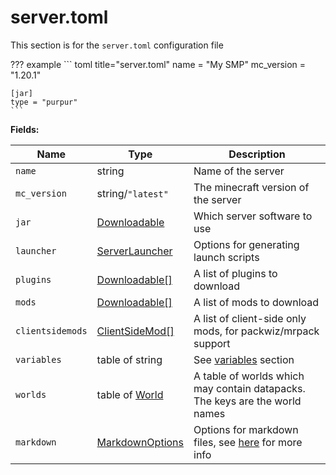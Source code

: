 # server.toml

This section is for the `server.toml` configuration file

??? example
    ``` toml title="server.toml"
    name = "My SMP"
    mc_version = "1.20.1"

    [jar]
    type = "purpur"
    ```

**Fields:**

| Name | Type | Description |
| --- | --- | --- |
| `name` | string | Name of the server |
| `mc_version` | string/`"latest"` | The minecraft version of the server |
| `jar` | [Downloadable](./downloadable) | Which server software to use |
| `launcher` | [ServerLauncher](./server-launcher) | Options for generating launch scripts |
| `plugins` | [Downloadable[]](./downloadable) | A list of plugins to download |
| `mods` | [Downloadable[]](./downloadable) | A list of mods to download |
| `clientsidemods` | [ClientSideMod[]](./clientsidemod) | A list of client-side only mods, for packwiz/mrpack support |
| `variables` | table of string | See [variables](./variables) section |
| `worlds` | table of [World](./world) | A table of worlds which may contain datapacks. The keys are the world names |
| `markdown` | [MarkdownOptions](./markdown-options) | Options for markdown files, see [here](./markdown-options) for more info |
